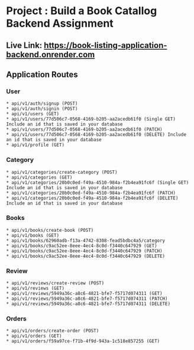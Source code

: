 # Project : Build a Book Catallog Backend Assignment

## Live Link: <https://book-listing-application-backend.onrender.com>

## Application Routes

### User

    * api/v1/auth/signup (POST) 
    * api/v1/auth/signin (POST)
    * api/v1/users (GET)
    * api/v1/users/77d506c7-0568-4169-b205-aa2acedb61f0 (Single GET) Include an id that is saved in your database 
    * api/v1/users/77d506c7-0568-4169-b205-aa2acedb61f0 (PATCH)
    * api/v1/users/77d506c7-0568-4169-b205-aa2acedb61f0 (DELETE) Include an id that is saved in your database
    * api/v1/profile (GET) 

### Category

    * api/v1/categories/create-category (POST) 
    * api/v1/categories (GET)
    * api/v1/categories/20b0c0ed-f49a-4510-984a-f2b4ea91fc6f (Single GET) Include an id that is saved in your database
    * api/v1/categories/20b0c0ed-f49a-4510-984a-f2b4ea91fc6f (PATCH)
    * api/v1/categories/20b0c0ed-f49a-4510-984a-f2b4ea91fc6f (DELETE) Include an id that is saved in your database 

### Books

    * api/v1/books/create-book (POST)
    * api/v1/books (GET)
    * api/v1/books/62960adb-f13a-4742-8308-fead5bdbc4a5/category 
    * api/v1/books/c9ac52ee-8eee-4ec4-8c0d-f3440c647929 (GET)
    * api/v1/books/c9ac52ee-8eee-4ec4-8c0d-f3440c647929 (PATCH)
    * api/v1/books/c9ac52ee-8eee-4ec4-8c0d-f3440c647929 (DELETE)

### Review

    * api/v1/reviews/create-review (POST)
    * api/v1/reviews (GET)
    * api/v1/reviews/5949a36c-a8c6-4821-bfe7-f5717d074311 (GET)
    * api/v1/reviews/5949a36c-a8c6-4821-bfe7-f5717d074311 (PATCH)
    * api/v1/reviews/5949a36c-a8c6-4821-bfe7-f5717d074311 (DELETE)

### Orders

    * api/v1/orders/create-order (POST)
    * api/v1/orders (GET)
    * api/v1/orders/f59a97ce-f71b-4f9d-943a-1c518e857255 (GET)
